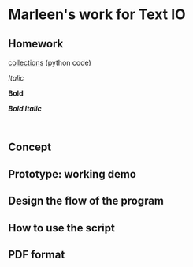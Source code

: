 # Marleen's work for Text IO 

## Homework
[collections]() (python code)

*Italic*

**Bold**

***Bold Italic***


```


```

## Concept

## Prototype: working demo

## Design the flow of the program

## How to use the script

## PDF format 
			
